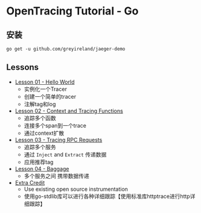 # OpenTracing Tutorial - Go

## 安装

```
go get -u github.com/greyireland/jaeger-demo
```


## Lessons

* [Lesson 01 - Hello World](./lesson01)
  * 实例化一个Tracer
  * 创建一个简单的tracer
  * 注解tag和log
* [Lesson 02 - Context and Tracing Functions](./lesson02)
  * 追踪多个函数
  * 连接多个span到一个trace
  * 通过context扩散
* [Lesson 03 - Tracing RPC Requests](./lesson03)
  * 追踪多个服务
  * 通过 `Inject` and `Extract` 传递数据
  * 应用推荐tag
* [Lesson 04 - Baggage](./lesson04)
  * 多个服务之间 携带数据传递
* [Extra Credit](./extracredit)
  * Use existing open source instrumentation
  * 使用go-stdlib库可以进行各种详细跟踪【使用标准库httptrace进行http详细跟踪】
